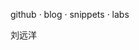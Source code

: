<style>
    .sidebar,
    .sidebar-toggle {
        display: none;
    }

    .content {
        left: 0;
        font-size: 20px;
        text-align: center;
    }

    a {
        text-decoration: none;
    }
</style>

[github](https://github.com/hoperyy)  · [blog](docs/blog/README) · [snippets](docs/snippets/README) · [labs](docs/前端实验室/README) 

刘远洋

